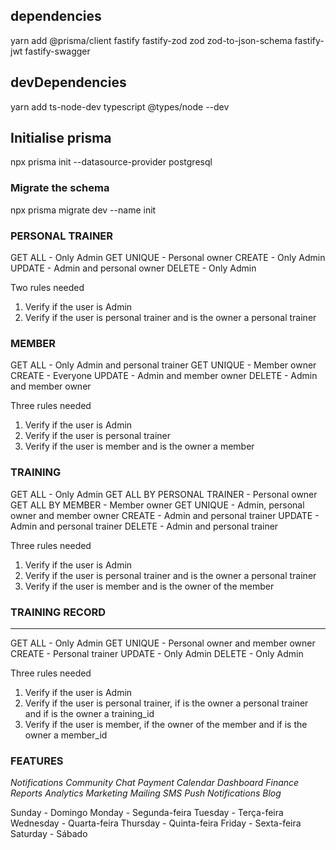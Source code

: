 ## dependencies

yarn add @prisma/client fastify fastify-zod zod zod-to-json-schema fastify-jwt fastify-swagger

## devDependencies

yarn add ts-node-dev typescript @types/node --dev

## Initialise prisma

npx prisma init --datasource-provider postgresql

### Migrate the schema

npx prisma migrate dev --name init

### PERSONAL TRAINER

GET ALL - Only Admin
GET UNIQUE - Personal owner
CREATE - Only Admin
UPDATE - Admin and personal owner
DELETE - Only Admin

Two rules needed

1. Verify if the user is Admin
2. Verify if the user is personal trainer and is the owner a personal trainer

### MEMBER

GET ALL - Only Admin and personal trainer
GET UNIQUE - Member owner
CREATE - Everyone
UPDATE - Admin and member owner
DELETE - Admin and member owner

Three rules needed

1. Verify if the user is Admin
2. Verify if the user is personal trainer
3. Verify if the user is member and is the owner a member

### TRAINING

GET ALL - Only Admin
GET ALL BY PERSONAL TRAINER - Personal owner
GET ALL BY MEMBER - Member owner
GET UNIQUE - Admin, personal owner and member owner
CREATE - Admin and personal trainer
UPDATE - Admin and personal trainer
DELETE - Admin and personal trainer

Three rules needed

1. Verify if the user is Admin
2. Verify if the user is personal trainer and is the owner a personal trainer
3. Verify if the user is member and is the owner of the member

### TRAINING RECORD

****
GET ALL - Only Admin
GET UNIQUE - Personal owner and member owner
CREATE - Personal trainer
UPDATE - Only Admin
DELETE - Only Admin

Three rules needed

1. Verify if the user is Admin
2. Verify if the user is personal trainer, if is the owner a personal trainer and if is the owner a
   training_id
3. Verify if the user is member, if the owner of the member and if is the owner a member_id

### FEATURES

*Notifications*
*Community*
*Chat*
*Payment*
*Calendar*
*Dashboard*
*Finance*
*Reports*
*Analytics*
*Marketing*
*Mailing*
*SMS*
*Push Notifications*
*Blog*


Sunday - Domingo
Monday - Segunda-feira
Tuesday - Terça-feira
Wednesday - Quarta-feira
Thursday - Quinta-feira
Friday - Sexta-feira
Saturday - Sábado

